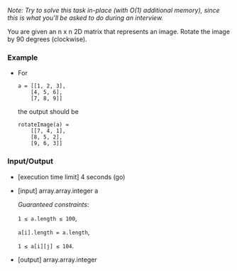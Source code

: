 *Note: Try to solve this task in-place (with O(1) additional memory), since this is what you'll be asked to do during an interview.*

You are given an n x n 2D matrix that represents an image. Rotate the image by 90 degrees (clockwise).

### Example

- For

  ```
  a = [[1, 2, 3],
      [4, 5, 6],
      [7, 8, 9]]
  ```
  the output should be

  ```
  rotateImage(a) =
      [[7, 4, 1],
      [8, 5, 2],
      [9, 6, 3]]
  ```

### Input/Output

- [execution time limit] 4 seconds (go)

- [input] array.array.integer a

  *Guaranteed constraints*:

  `1 ≤ a.length ≤ 100`,

  `a[i].length = a.length`,

  `1 ≤ a[i][j] ≤ 104`.

- [output] array.array.integer